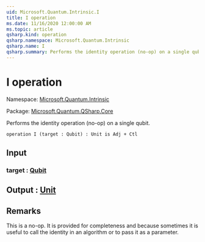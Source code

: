 ```yaml
---
uid: Microsoft.Quantum.Intrinsic.I
title: I operation
ms.date: 11/16/2020 12:00:00 AM
ms.topic: article
qsharp.kind: operation
qsharp.namespace: Microsoft.Quantum.Intrinsic
qsharp.name: I
qsharp.summary: Performs the identity operation (no-op) on a single qubit.
---
```


# I operation

Namespace: [Microsoft.Quantum.Intrinsic](xref:Microsoft.Quantum.Intrinsic)

Package: [Microsoft.Quantum.QSharp.Core](https://nuget.org/packages/Microsoft.Quantum.QSharp.Core)


Performs the identity operation (no-op) on a single qubit.

```qsharp
operation I (target : Qubit) : Unit is Adj + Ctl
```


## Input

### target : [Qubit](xref:microsoft.quantum.lang-ref.qubit)





## Output : [Unit](xref:microsoft.quantum.lang-ref.unit)



## Remarks

This is a no-op. It is provided for completeness and becausesometimes it is useful to call the identity in an algorithm or to pass it as a parameter.